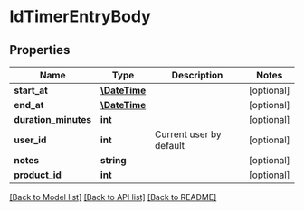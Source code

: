 # IdTimerEntryBody

## Properties
Name | Type | Description | Notes
------------ | ------------- | ------------- | -------------
**start_at** | [**\DateTime**](\DateTime.md) |  | [optional] 
**end_at** | [**\DateTime**](\DateTime.md) |  | [optional] 
**duration_minutes** | **int** |  | [optional] 
**user_id** | **int** | Current user by default | [optional] 
**notes** | **string** |  | [optional] 
**product_id** | **int** |  | [optional] 

[[Back to Model list]](../../README.md#documentation-for-models) [[Back to API list]](../../README.md#documentation-for-api-endpoints) [[Back to README]](../../README.md)

